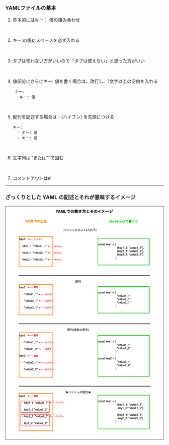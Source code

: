 ### YAMLファイルの基本

1. 基本的にはキー： 値の組み合わせ

<br>

2. キー:の後にスペースを必ず入れる

<br>

3. タブは使わない方がいいので「タブは使えない」と思った方がいい

<br>

4. 値部分にさらにキー: 値を書く場合は、改行し、1文字以上の空白を入れる

        キー:
          キー: 値

<br>

5.  配列を記述する場合は - (ハイフン) を先頭につける

        キー:
          - キー: 値
          - キー: 値

<br>

6. 文字列は''または""で囲む

<br>

7. コメントアウトは#

---

### ざっくりとした YAML の記述とそれが意味するイメージ

<img src="./img/YAML_1.png" />